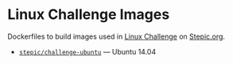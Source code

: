 # Linux Challenge Images
Dockerfiles to build images used in [Linux Challenge](https://stepic.org/lesson/Step-Linux-9180/) on [Stepic.org](https://stepic.org/). 

* [`stepic/challenge-ubuntu`](https://registry.hub.docker.com/u/stepic/challenge-ubuntu/) — Ubuntu 14.04

